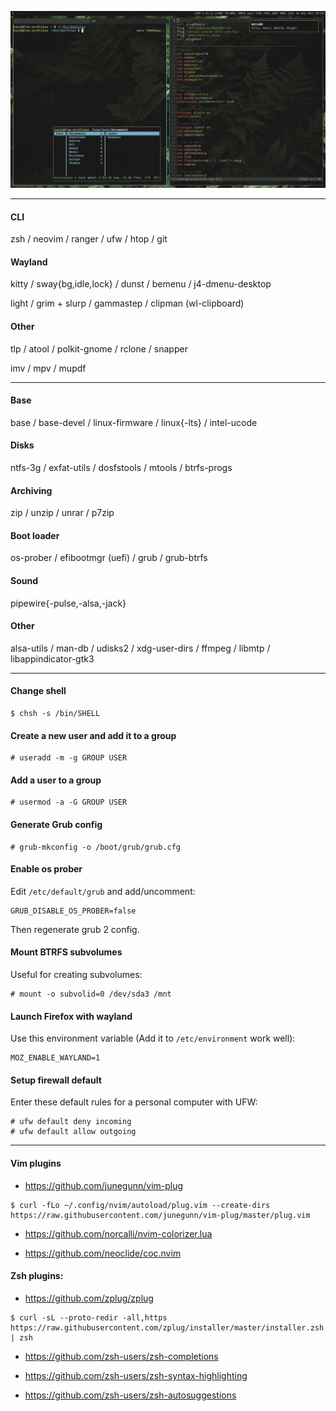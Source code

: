 ![](Screenshot/screenshot.jpg)

---
#### CLI
zsh / neovim / ranger / ufw / htop / git

#### Wayland
kitty / sway{bg,idle,lock} / dunst / bemenu / j4-dmenu-desktop

light / grim + slurp / gammastep / clipman (wl-clipboard)

#### Other
tlp / atool / polkit-gnome / rclone / snapper

imv / mpv / mupdf

---
#### Base
base / base-devel / linux-firmware / linux{-lts} / intel-ucode

#### Disks
ntfs-3g / exfat-utils / dosfstools / mtools / btrfs-progs

#### Archiving
zip / unzip / unrar / p7zip

#### Boot loader
os-prober / efibootmgr (uefi) / grub / grub-btrfs

#### Sound
pipewire{-pulse,-alsa,-jack}

#### Other
alsa-utils / man-db / udisks2 / xdg-user-dirs / ffmpeg / libmtp / libappindicator-gtk3

---
#### Change shell
```
$ chsh -s /bin/SHELL
```

#### Create a new user and add it to a group
```
# useradd -m -g GROUP USER
```

#### Add a user to a group
```
# usermod -a -G GROUP USER
```

#### Generate Grub config
```
# grub-mkconfig -o /boot/grub/grub.cfg
```

#### Enable os prober
Edit `/etc/default/grub` and add/uncomment:
```
GRUB_DISABLE_OS_PROBER=false
```
Then regenerate grub 2 config.

#### Mount BTRFS subvolumes
Useful for creating subvolumes:
```
# mount -o subvolid=0 /dev/sda3 /mnt
```

#### Launch Firefox with wayland
Use this environment variable (Add it to `/etc/environment` work well):
```
MOZ_ENABLE_WAYLAND=1
```

#### Setup firewall default
Enter these default rules for a personal computer with UFW:
```
# ufw default deny incoming
# ufw default allow outgoing
```

---
#### Vim plugins
- https://github.com/junegunn/vim-plug
```
$ curl -fLo ~/.config/nvim/autoload/plug.vim --create-dirs https://raw.githubusercontent.com/junegunn/vim-plug/master/plug.vim
```

- https://github.com/norcalli/nvim-colorizer.lua

- https://github.com/neoclide/coc.nvim

#### Zsh plugins:
- https://github.com/zplug/zplug
```
$ curl -sL --proto-redir -all,https https://raw.githubusercontent.com/zplug/installer/master/installer.zsh | zsh
```

- https://github.com/zsh-users/zsh-completions

- https://github.com/zsh-users/zsh-syntax-highlighting

- https://github.com/zsh-users/zsh-autosuggestions
